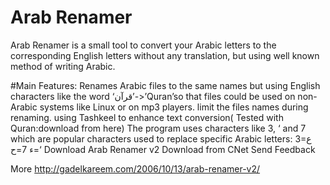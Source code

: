 # Arab Renamer
Arab Renamer is a small tool to convert your Arabic letters to the corresponding English letters without any translation, but using well known method of writing Arabic.
 
#Main Features:
Renames Arabic files to the same names but using English characters like the word ‘قرآن’->’Quran’so that files could be used on non-Arabic systems like Linux or on mp3 players.
limit the files names during renaming.
using Tashkeel to enhance text conversion( Tested with Quran:download from here)
The program uses characters like 3, ‘ and 7 which are popular characters used to replace specific Arabic letters:
3=ع
‘=ء
7=ح
Download Arab Renamer v2
Download from CNet
Send Feedback

More http://gadelkareem.com/2006/10/13/arab-renamer-v2/

